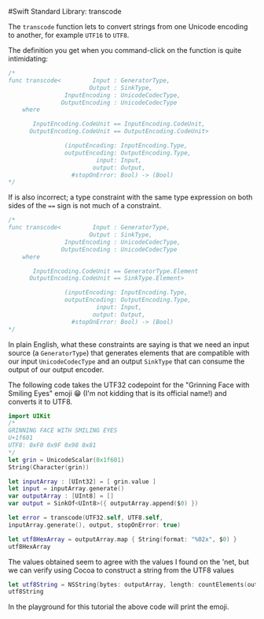 #Swift Standard Library: transcode

The `transcode` function lets to convert strings from one Unicode encoding to another, for example `UTF16` to `UTF8`.

The definition you get when you command-click on the function is quite intimidating:

```swift
/*
func transcode<         Input : GeneratorType,
                       Output : SinkType,
                InputEncoding : UnicodeCodecType,
               OutputEncoding : UnicodeCodecType
    where 

       InputEncoding.CodeUnit == InputEncoding.CodeUnit,
      OutputEncoding.CodeUnit == OutputEncoding.CodeUnit>

                (inputEncoding: InputEncoding.Type,
                outputEncoding: OutputEncoding.Type, 
                         input: Input, 
                        output: Output, 
                  #stopOnError: Bool) -> (Bool)
*/
```

If is also incorrect; a type constraint with the same type expression on both sides of the `==` sign is not much of a constraint.

```swift
/*
func transcode<         Input : GeneratorType,
                       Output : SinkType,
                InputEncoding : UnicodeCodecType,
               OutputEncoding : UnicodeCodecType
    where

       InputEncoding.CodeUnit == GeneratorType.Element
      OutputEncoding.CodeUnit == SinkType.Element>

                (inputEncoding: InputEncoding.Type,
                outputEncoding: OutputEncoding.Type,
                         input: Input,
                        output: Output,
                  #stopOnError: Bool) -> (Bool)
*/
```

In plain English, what these constraints are saying is that we need an input
source (a `GeneratorType`) that generates elements that are compatible with 
our input `UnicodeCodecType` and an output `SinkType` that can consume the output
of our output encoder.

The following code takes the UTF32 codepoint for the "Grinning Face with Smiling Eyes" 
emoji 😁 (I'm not kidding that is its official name!) and converts it to UTF8.

```swift
import UIKit
/*
GRINNING FACE WITH SMILING EYES
U+1f601
UTF8: 0xF0 0x9F 0x98 0x81
*/
let grin = UnicodeScalar(0x1f601)
String(Character(grin))

let inputArray : [UInt32] = [ grin.value ]
let input = inputArray.generate()
var outputArray : [UInt8] = []
var output = SinkOf<UInt8>({ outputArray.append($0) })

let error = transcode(UTF32.self, UTF8.self,
inputArray.generate(), output, stopOnError: true)

let utf8HexArray = outputArray.map { String(format: "%02x", $0) }
utf8HexArray
```
The values obtained seem to agree with the values I found on the 'net, but we can verify using Cocoa to construct a string from the UTF8 values
```swift
let utf8String = NSString(bytes: outputArray, length: countElements(outputArray), encoding: NSUTF8StringEncoding)
utf8String
```
In the playground for this tutorial the above code will print the emoji.


